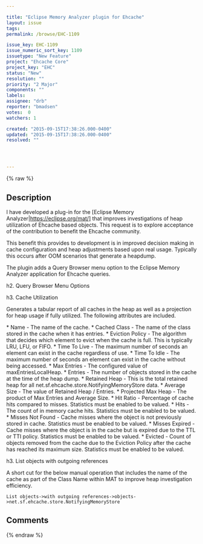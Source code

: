 ```yaml
---

title: "Eclipse Memory Analyzer plugin for Ehcache"
layout: issue
tags: 
permalink: /browse/EHC-1109

issue_key: EHC-1109
issue_numeric_sort_key: 1109
issuetype: "New Feature"
project: "Ehcache Core"
project_key: "EHC"
status: "New"
resolution: ""
priority: "2 Major"
components: ""
labels: 
assignee: "drb"
reporter: "bmadsen"
votes:  0
watchers: 1

created: "2015-09-15T17:38:26.000-0400"
updated: "2015-09-15T17:38:26.000-0400"
resolved: ""




---
```


{% raw %}

## Description

<div markdown="1" class="description">

I have developed a plug-in for the [Eclipse Memory Analyzer|https://eclipse.org/mat/] that improves investigations of heap utilization of Ehcache based objects. This request is to explore acceptance of the contribution to benefit the Ehcache community.

This benefit this provides to development is in improved decision making in cache configuration and heap adjustments based upon real usage. Typically this occurs after OOM scenarios that generate a heapdump.

The plugin adds a Query Browser menu option to the Eclipse Memory Analyzer application for Ehcache queries.

h2. Query Browser Menu Options

h3. Cache Utilization

Generates a tabular report of all caches in the heap as well as a projection for heap usage if fully utilized. The following attributes are included.

\* Name - The name of the cache.
\* Cached Class - The name of the class stored in the cache when it has entries.
\* Eviction Policy - The algorithm that decides which element to evict when the cache is full. This is typically LRU, LFU, or FIFO.
\* Time To Live - The maximum number of seconds an element can exist in the cache regardless of use.
\* Time To Idle - The maximum number of seconds an element can exist in the cache without being accessed.
\* Max Entries - The configured value of maxEntriesLocalHeap.
\* Entries - The number of objects stored in the cache at the time of the heap dump.
\* Retained Heap - This is the total retained heap for all net.sf.ehcache.store.NotifyingMemoryStore data.
\* Average Size - The value of Retained Heap / Entries.
\* Projected Max Heap - The product of Max Entries and Average Size.
\* Hit Ratio - Percentage of cache hits compared to misses. Statistics must be enabled to be valued.
\* Hits - The count of in memory cache hits. Statistics must be enabled to be valued.
\* Misses Not Found - Cache misses where the object is not previously stored in cache. Statistics must be enabled to be valued.
\* Misses Expired - Cache misses where the object is in the cache but is expired due to the TTL or TTI policy. Statistics must be enabled to be valued.
\* Evicted - Count of objects removed from the cache due to the Eviction Policy after the cache has reached its maximum size. Statistics must be enabled to be valued.

h3. List objects with outgoing references

A short cut for the below manual operation that includes the name of the cache as part of the Class Name within MAT to improve heap investigation efficiency.


```
List objects->with outgoing references->objects->net.sf.ehcache.store.NotifyingMemoryStore
```


</div>

## Comments



{% endraw %}
